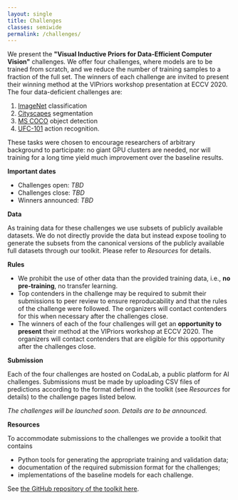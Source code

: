 ```yaml
---
layout: single
title: Challenges
classes: semiwide
permalink: /challenges/
---
```


We present the **"Visual Inductive Priors for Data-Efficient Computer Vision"** challenges. We offer four challenges, where models are to be trained from scratch, and we reduce the number of training samples to a fraction of the full set. The winners of each challenge are invited to present their winning method at the VIPriors workshop presentation at ECCV 2020. The four data-deficient challenges are:

1. [ImageNet](http://www.image-net.org/) classification
2. [Cityscapes](https://www.cityscapes-dataset.com/) segmentation
3. [MS COCO](http://cocodataset.org/#home) object detection
4. [UFC-101](https://www.crcv.ucf.edu/data/UCF101.php) action recognition.

These tasks were chosen to encourage researchers of arbitrary background to participate: no giant GPU clusters are needed, nor will training for a long time yield much improvement over the baseline results.

**Important dates**

- Challenges open: *TBD*
- Challenges close: *TBD*
- Winners announced: *TBD*

**Data**

As training data for these challenges we use subsets of publicly available datasets. We do not directly provide the data but instead expose tooling to generate the subsets from the canonical versions of the publicly available full datasets through our toolkit. Please refer to *Resources* for details.

**Rules**

- We prohibit the use of other data than the provided training data, i.e., **no pre-training**, no transfer learning.
- Top contenders in the challenge may be required to submit their submissions to peer review to ensure reproducability and that the rules of the challenge were followed. The organizers will contact contenders for this when necessary after the challenges close.
- The winners of each of the four challenges will get an **opportunity to present** their method at the VIPriors workshop at ECCV 2020. The organizers will contact contenders that are eligible for this opportunity after the challenges close.

**Submission**

Each of the four challenges are hosted on CodaLab, a public platform for AI challenges. Submissions must be made by uploading CSV files of predictions according to the format defined in the toolkit (see *Resources* for details) to the challenge pages listed below.

*The challenges will be launched soon. Details are to be announced.*

<!-- Please find the challenges here:

- Image classification: *TBD*
- Image segmentation: *TBD*
- Object detection: *TBD*
- Action recognition: *TBD* -->

**Resources**

To accommodate submissions to the challenges we provide a toolkit that contains

- Python tools for generating the appropriate training and validation data;
- documentation of the required submission format for the challenges;
- implementations of the baseline models for each challenge.

See [the GitHub repository of the toolkit here](https://github.com/VIPriors/vipriors-challenges-toolkit).